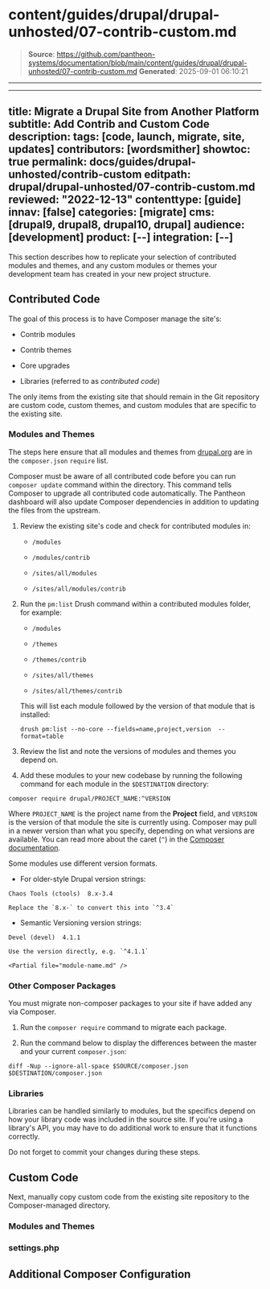 # content/guides/drupal/drupal-unhosted/07-contrib-custom.md

> **Source**: https://github.com/pantheon-systems/documentation/blob/main/content/guides/drupal/drupal-unhosted/07-contrib-custom.md
> **Generated**: 2025-09-01 06:10:21

---

---
title: Migrate a Drupal Site from Another Platform
subtitle: Add Contrib and Custom Code
description: 
tags: [code, launch, migrate, site, updates]
contributors: [wordsmither]
showtoc: true
permalink: docs/guides/drupal-unhosted/contrib-custom
editpath: drupal/drupal-unhosted/07-contrib-custom.md
reviewed: "2022-12-13"
contenttype: [guide]
innav: [false]
categories: [migrate]
cms: [drupal9, drupal8, drupal10, drupal]
audience: [development]
product: [--]
integration: [--]
---

This section describes how to replicate your selection of contributed modules and themes, and any custom modules or themes your development team has created in your new project structure.

## Contributed Code

The goal of this process is to have Composer manage the site's:

- Contrib modules

- Contrib themes

- Core upgrades

- Libraries (referred to as *contributed code*)

The only items from the existing site that should remain in the Git repository are custom code, custom themes, and custom modules that are specific to the existing site.

### Modules and Themes

The steps here ensure that all modules and themes from [drupal.org](https://drupal.org) are in the `composer.json` `require` list.

Composer must be aware of all contributed code before you can run `composer update` command within the directory. This command tells Composer to upgrade all contributed code automatically. The Pantheon dashboard will also update Composer dependencies in addition to updating the files from the upstream.

1. Review the existing site's code and check for contributed modules in:

    - `/modules`

    - `/modules/contrib`

    - `/sites/all/modules`

    - `/sites/all/modules/contrib`

1. Run the `pm:list` Drush command within a contributed modules folder, for example:

    - `/modules`

    - `/themes`

    - `/themes/contrib`

    - `/sites/all/themes`

    - `/sites/all/themes/contrib`

    This will list each module followed by the version of that module that is installed:

    ```bash{promptUser:user}
    drush pm:list --no-core --fields=name,project,version  --format=table
    ```
  
1. Review the list and note the versions of modules and themes you depend on.

1. Add these modules to your new codebase by running the following command for each module in the `$DESTINATION` directory:

  ```bash{promptUser:user}
  composer require drupal/PROJECT_NAME:^VERSION
  ```

  Where `PROJECT_NAME` is the project name from the **Project** field, and `VERSION` is the version of that module the site is currently using. Composer may pull in a newer version than what you specify, depending on what versions are available. You can read more about the caret (`^`) in the [Composer documentation](https://getcomposer.org/doc/articles/versions.md#caret-version-range-).

  Some modules use different version formats.

   - For older-style Drupal version strings:

   ```none
   Chaos Tools (ctools)  8.x-3.4
   ```

    Replace the `8.x-` to convert this into `^3.4`

   - Semantic Versioning version strings:

   ```none
   Devel (devel)  4.1.1
   ```

    Use the version directly, e.g. `^4.1.1`

    <Partial file="module-name.md" />

### Other Composer Packages

You must migrate non-composer packages to your site if have added any via Composer.

1. Run the `composer require` command to migrate each package. 

1. Run the command below to display the differences between the master and your current `composer.json`:

```bash{promptUser:user}
diff -Nup --ignore-all-space $SOURCE/composer.json $DESTINATION/composer.json
```

### Libraries

Libraries can be handled similarly to modules, but the specifics depend on how your library code was included in the source site. If you're using a library's API, you may have to do additional work to ensure that it functions correctly.

Do not forget to commit your changes during these steps.

## Custom Code

Next, manually copy custom code from the existing site repository to the Composer-managed directory.

### Modules and Themes

<Partial file="drupal/custom-modules-themes.md" />

### settings.php

<Partial file="drupal/custom-settings.md" />

## Additional Composer Configuration

<Partial file="drupal/composer-config.md" />
